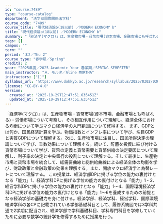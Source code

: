 ```yaml
---
id: "course:7489"
type: "course-catalog"
department: "法学部国際関係法学科"
course_code: "7489"
course_title: "現代経済論b(18以前) ／MODERN ECONOMY b"
title: "現代経済論b(18以前) ／MODERN ECONOMY b"
summary: "「経済学(マクロ)」は、生産物市場・貨幣市場(資本市場、金融市場とも呼ばれる)・労働市場について考察し、その相互作用について理解し、経済全体における均衡について学ぶマクロ経済学の入門範囲について修得する。 まず、GDPとは何か、国民経済計算…"
tags: []
campus: ""
term: ""
period: "木2／Thu 2"
course_type: "春学期／Spring"
credits: 2
year: "2025年度／2025 Academic Year 春学期／SPRING SEMESTER"
main_instructor: "Ａ．モルタ／Aline MORTHA"
instructors: ["[]"]
syllabus_url: "https://www.dokkyo.ac.jp/research/syllabus/2025/0302/0302_07489_ja_JP.html"
license: "CC-BY-4.0"
version:
  created_at: "2025-10-29T12:47:51.635451Z"
  updated_at: "2025-10-29T12:47:51.635451Z"
---
```

「経済学(マクロ)」は、生産物市場・貨幣市場(資本市場、金融市場とも呼ばれる)・労働市場について考察し、その相互作用について理解し、経済全体における均衡について学ぶマクロ経済学の入門範囲について修得する。 まず、GDPとは何か、国民経済計算を学ぶ。物価指数とインフレ率について学び、名目GDPと実質GDPについて理解する。次に、生産物市場に注目し、国民所得決定の理論について学び、乗数効果について理解する。続いて、貯蓄を投資に結び付ける貨幣市場について学び、貨幣の定義と貨幣需要と貨幣供給の決定要因について理解し、利子率の決定と中央銀行の役割について理解する。そして最後に、生産物市場と貨幣市場を統合して、総需要曲線と総供給曲線による経済全体の均衡を学び、財政政策と金融政策の効果を理解する。また、開放マクロ経済学と為替レートについて理解する。 この授業は、経済学部DPに掲げる学位の能力の裏付けとなる「能力」1、経済学科DPに掲げる学位の能力の裏付けとなる「能力」1・2、経営学科DPに掲げる学位の能力の裏付けとなる「能力」1～4、国際環境経済学科DPに掲げる学位の能力の裏付けとなる「能力」1～6を養成するための前提となる経済学部の基礎力を身に付ける。経済学部、経済学科、経営学科、国際環境経済学科の各CPに記載されている学部基礎科目として、履修系統図では3学科共通で2学期に配当され、経済学部で学科基礎科目、学科専門科目を学修していくために必要な数学の統計学を修得するために授業を行う。
